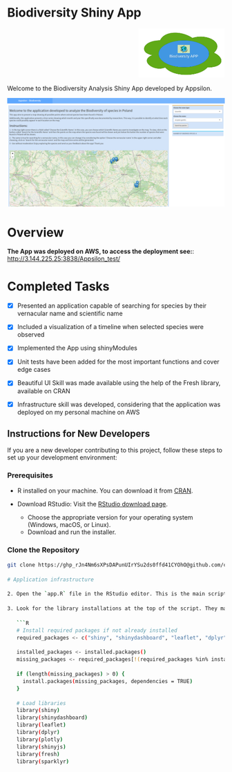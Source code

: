# Biodiversity Shiny App

<div align="right">
  <img src="/logo.jpg" alt="Your Logo" width="200">
</div>

Welcome to the Biodiversity Analysis Shiny App developed by Appsilon.

<div align="center">
  <img src="app.png" alt="Biodiversity App Screenshot" width="800">
</div>




# Overview

**The App was deployed on AWS, to access the deployment see:**: http://3.144.225.25:3838/Appsilon_test/

# Completed Tasks

- [x] Presented an application capable of searching for species by their vernacular name and scientific name
- [x] Included a visualization of a timeline when selected species were observed
- [x] Implemented the App using shinyModules
- [x] Unit tests have been added for the most important functions and cover edge cases
- [X] Beautiful UI Skill was made available using the help of the Fresh library, available on CRAN
- [X] Infrastructure skill was developed, considering that the application was deployed on my personal machine on AWS
      

## Instructions for New Developers

If you are a new developer contributing to this project, follow these steps to set up your development environment:

### Prerequisites

- R installed on your machine. You can download it from [CRAN](https://cran.r-project.org/).

-  Download RStudio: Visit the [RStudio download page](https://www.rstudio.com/products/rstudio/download/).
   - Choose the appropriate version for your operating system (Windows, macOS, or Linux).
   - Download and run the installer.

### Clone the Repository

```bash
git clone https://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@github.com/caiogbb/Appsilon_test.git

# Application infrastructure

2. Open the `app.R` file in the RStudio editor. This is the main script that contains all the necessary libraries and code for the Biodiversity Analysis Shiny App.

3. Look for the library installations at the top of the script. They may look like this:

   ```R
   # Install required packages if not already installed
   required_packages <- c("shiny", "shinydashboard", "leaflet", "dplyr", "plotly", "shinyjs", "fresh", "sparklyr")

   installed_packages <- installed.packages()
   missing_packages <- required_packages[!(required_packages %in% installed_packages[, "Package"])]

   if (length(missing_packages) > 0) {
     install.packages(missing_packages, dependencies = TRUE)
   }

   # Load libraries
   library(shiny)
   library(shinydashboard)
   library(leaflet)
   library(dplyr)
   library(plotly)
   library(shinyjs)
   library(fresh)
   library(sparklyr)

